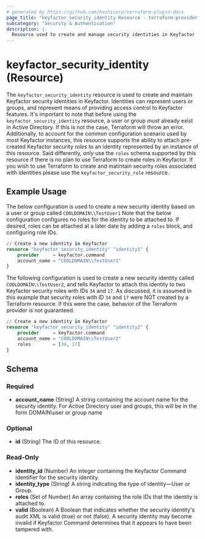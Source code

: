```yaml
---
# generated by https://github.com/hashicorp/terraform-plugin-docs
page_title: "keyfactor_security_identity Resource - terraform-provider-keyfactor"
subcategory: "Security & Authentication"
description: |-
  Resource used to create and manage security identities in Keyfactor
---
```


# keyfactor_security_identity (Resource)
The ```keyfactor_security_identity``` resource is used to create and maintain Keyfactor security identities in Keyfactor.
Identities can represent users or groups, and represent means of providing access control to Keyfactor features. It's
important to note that before using the ```keyfactor_security_identity``` resource, a user or group _must_ already exist
in Active Directory. If this is not the case, Terraform will throw an error. Additionally, to account for the common
configuration scenario used by most Keyfactor instances, this resource supports the ability to attach pre-created Keyfactor
security _roles_ to an identity represented by an instance of this resource. Said differently, _only_ use the ```roles``` schema
supported by this resource if there is no plan to use Terraform to create roles in Keyfactor. If you wish to use Terraform
to create and matintain security roles associated with identities please use the ```keyfactor_security_role``` resource.

## Example Usage
The below configuration is used to create a new security identity based on a user or group called ```COOLDOMAIN\\TestUser1```
Note that the below configuration configures no roles for the identity to be attached to. If desired, roles can be attached
at a later date by adding a ```roles``` block, and configuring role IDs.
```terraform
// Create a new identity in Keyfactor
resource "keyfactor_security_identity" "identity1" {
    provider     = keyfactor.command
    account_name = "COOLDOMAIN\\TestUser1"
}
```
The following configuration is used to create a new security identity called ```COOLDOMAIN\\TestUser2```, and tells
Keyfactor to attach this identity to two Keyfactor security roles with IDs ```34``` and ```17```. As discussed, it is assumed
in this example that security roles with ID ```34``` and ```17``` were NOT created by a Terraform resource. If this were
the case, behavior of the Terraform provider is not guaranteed.
```terraform
// Create a new identity in Keyfactor
resource "keyfactor_security_identity" "identity2" {
    provider     = keyfactor.command
    account_name = "COOLDOMAIN\\TestUser2"
    roles        = [34, 17]
}
```

<!-- schema generated by tfplugindocs -->
## Schema

### Required

- **account_name** (String) A string containing the account name for the security identity. For Active Directory user and groups, this will be in the form DOMAIN\\user or group name

### Optional

- **id** (String) The ID of this resource.

### Read-Only

- **identity_id** (Number) An integer containing the Keyfactor Command identifier for the security identity.
- **identity_type** (String) A string indicating the type of identity—User or Group.
- **roles** (Set of Number) An array containing the role IDs that the identity is attached to.
- **valid** (Boolean) A Boolean that indicates whether the security identity's audit XML is valid (true) or not (false). A security identity may become invalid if Keyfactor Command determines that it appears to have been tampered with.


